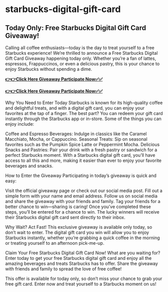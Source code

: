 # starbucks-digital-gift-card

## Today Only: Free Starbucks Digital Gift Card Giveaway!
Calling all coffee enthusiasts—today is the day to treat yourself to a free Starbucks experience! We’re thrilled to announce a Free Starbucks Digital Gift Card Giveaway happening today only. Whether you’re a fan of lattes, espressos, Frappuccinos, or even a delicious pastry, this is your chance to enjoy Starbucks without spending a dime.

[**👉👉Click Here Giveaway Participate Now✅✅**](https://free-gift-card.raj-solution.com/958f890)

[**👉👉Click Here Giveaway Participate Now✅✅**](https://free-gift-card.raj-solution.com/958f890)

Why You Need to Enter Today
Starbucks is known for its high-quality coffee and delightful treats, and with a digital gift card, you can enjoy your favorites at the tap of a finger. The best part? You can redeem your gift card instantly through the Starbucks app or in-store. Some of the things you can enjoy include:

Coffee and Espresso Beverages: Indulge in classics like the Caramel Macchiato, Mocha, or Cappuccino.
Seasonal Treats: Sip on seasonal favorites such as the Pumpkin Spice Latte or Peppermint Mocha.
Delicious Snacks and Pastries: Pair your drink with a fresh pastry or sandwich for a perfect Starbucks moment.
With a Starbucks digital gift card, you’ll have access to all this and more, making it easier than ever to enjoy your favorite beverages and snacks.

How to Enter the Giveaway
Participating in today’s giveaway is quick and easy:

Visit the official giveaway page or check out our social media post.
Fill out a simple form with your name and email address.
Follow us on social media and share the giveaway with your friends and family.
Tag your friends for a better chance to win—sharing is caring!
Once you’ve completed these steps, you’ll be entered for a chance to win. The lucky winners will receive their Starbucks digital gift card sent directly to their inbox.

Why Wait? Act Fast!
This exclusive giveaway is available only today, so don’t wait to enter. The digital gift card you win will allow you to enjoy Starbucks instantly, whether you’re grabbing a quick coffee in the morning or treating yourself to an afternoon pick-me-up.

Claim Your Free Starbucks Digital Gift Card Now!
What are you waiting for? Enter today to get your free Starbucks digital gift card and enjoy all the amazing beverages and treats Starbucks has to offer. Share the giveaway with friends and family to spread the love of free coffee!

This offer is available for today only, so don’t miss your chance to grab your free gift card. Enter now and treat yourself to a Starbucks moment on us!
